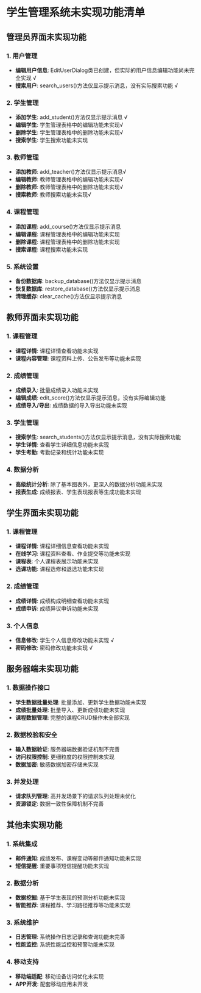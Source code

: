# 学生管理系统未实现功能清单

## 管理员界面未实现功能

### 1. 用户管理
- **编辑用户信息**: EditUserDialog类已创建，但实际的用户信息编辑功能尚未完全实现  √
- **搜索用户**: search_users()方法仅显示提示消息，没有实际搜索功能  √

### 2. 学生管理
- **添加学生**: add_student()方法仅显示提示消息 √
- **编辑学生**: 学生管理表格中的编辑功能未实现√
- **删除学生**: 学生管理表格中的删除功能未实现√
- **搜索学生**: 学生搜索功能未实现

### 3. 教师管理
- **添加教师**: add_teacher()方法仅显示提示消息√
- **编辑教师**: 教师管理表格中的编辑功能未实现√
- **删除教师**: 教师管理表格中的删除功能未实现√
- **搜索教师**: 教师搜索功能未实现√

### 4. 课程管理
- **添加课程**: add_course()方法仅显示提示消息
- **编辑课程**: 课程管理表格中的编辑功能未实现
- **删除课程**: 课程管理表格中的删除功能未实现
- **搜索课程**: 课程搜索功能未实现

### 5. 系统设置
- **备份数据库**: backup_database()方法仅显示提示消息
- **恢复数据库**: restore_database()方法仅显示提示消息
- **清理缓存**: clear_cache()方法仅显示提示消息

## 教师界面未实现功能

### 1. 课程管理
- **课程详情**: 课程详情查看功能未实现
- **课程内容管理**: 课程资料上传、公告发布等功能未实现

### 2. 成绩管理
- **成绩录入**: 批量成绩录入功能未实现
- **编辑成绩**: edit_score()方法仅显示提示消息，没有实际编辑功能
- **成绩导入/导出**: 成绩数据的导入导出功能未实现

### 3. 学生管理
- **搜索学生**: search_students()方法仅显示提示消息，没有实际搜索功能
- **学生详情**: 查看学生详细信息功能未实现
- **学生考勤**: 考勤记录和统计功能未实现

### 4. 数据分析
- **高级统计分析**: 除了基本图表外，更深入的数据分析功能未实现
- **报表生成**: 成绩报表、学生表现报表等生成功能未实现

## 学生界面未实现功能

### 1. 课程管理
- **课程详情**: 课程详细信息查看功能未实现
- **在线学习**: 课程资料查看、作业提交等功能未实现
- **课程表**: 个人课程表展示功能未实现
- **选课功能**: 课程选修和退选功能未实现

### 2. 成绩管理
- **成绩详情**: 成绩构成明细查看功能未实现
- **成绩申诉**: 成绩异议申诉功能未实现

### 3. 个人信息
- **信息修改**: 学生个人信息修改功能未实现 √
- **密码修改**: 密码修改功能未实现 √

## 服务器端未实现功能

### 1. 数据操作接口
- **学生数据批量处理**: 批量添加、更新学生数据功能未实现
- **成绩批量处理**: 批量导入、更新成绩功能未实现
- **课程数据管理**: 完整的课程CRUD操作未全部实现

### 2. 数据校验和安全
- **输入数据验证**: 服务器端数据验证机制不完善
- **访问权限控制**: 更细粒度的权限控制未实现
- **数据加密**: 敏感数据加密存储未实现

### 3. 并发处理
- **请求队列管理**: 高并发场景下的请求队列处理未优化
- **资源锁定**: 数据一致性保障机制不完善

## 其他未实现功能

### 1. 系统集成
- **邮件通知**: 成绩发布、课程变动等邮件通知功能未实现
- **短信提醒**: 重要事项短信提醒功能未实现

### 2. 数据分析
- **数据挖掘**: 基于学生表现的预测分析功能未实现
- **智能推荐**: 课程推荐、学习路径推荐等功能未实现

### 3. 系统维护
- **日志管理**: 系统操作日志记录和查询功能未完善
- **性能监控**: 系统性能监控和预警功能未实现

### 4. 移动支持
- **移动端适配**: 移动设备访问优化未实现
- **APP开发**: 配套移动应用未开发